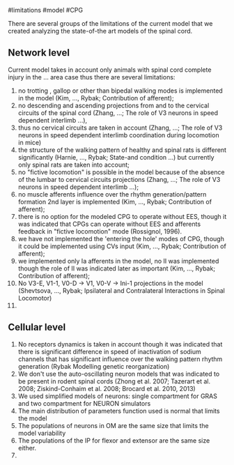 #limitations 
#model 
#CPG 


There are several groups of the limitations of the current model that we created analyzing the state-of-the art models of the spinal cord.

## Network level 

Current model takes in account only animals with spinal cord complete injury in the ... area case thus there are several limitations: 
1. no trotting , gallop or other than bipedal walking modes is implemented in the model (Kim, ..., Rybak; Contribution of afferent);
2. no descending and ascending projections from and to the cervical circuits of the spinal cord (Zhang, ...; The role of V3 neurons in speed dependent interlimb ...), 
3. thus no cervical circuits are taken in account (Zhang, ...; The role of V3 neurons in speed dependent interlimb coordination during locomotion in mice)
4. the structure of the walking pattern of healthy and spinal rats is different significantly (Harnie, ..., Rybak; State-and condition ...) but currently only spinal rats are taken into account; 
5. no "fictive locomotion" is possible in the model because of the absence of the lumbar to cervical circuits projections (Zhang, ...; The role of V3 neurons in speed dependent interlimb ...); 
6. no muscle afferents influence over the rhythm generation/pattern formation 2nd layer is implemented (Kim, ..., Rybak; Contribution of afferent); 
7. there is no option for the modeled CPG to operate without EES, though it was indicated that CPGs can operate without EES and afferents feedback in "fictive locomotion" mode (Rossignol, 1996).
8. we have not implemented the 'entering the hole' modes of CPG, though it could be implemented using CVs input (Kim, ..., Rybak; Contribution of afferent);
9. we implemented only Ia afferents in the model, no II was implemented though the role of II was indicated later as important (Kim, ..., Rybak; Contribution of afferent);
10. No V3-E, V1-1, V0-D -> V1, V0-V -> Ini-1 projections in the model (Shevtsova, ..., Rybak; Ipsilateral and Contralateral Interactions in Spinal Locomotor)
11. 

## Cellular level
1. No receptors dynamics is taken in account though it was indicated that there is significant difference in speed of inactivation of sodium channels that has significant influence over the walking pattern rhythm generation (Rybak Modelling genetic reorganization)
2. We don't use the auto-oscillating neuron models that was indicated to be present in rodent spinal cords (Zhong et al. 2007; Tazerart et al. 2008; Ziskind-Conhaim et al. 2008; Brocard et al. 2010, 2013)
3. We used simplified models of neurons: single compartment for GRAS and two compartment for NEURON simulators
4. The main distribution of parameters function used is normal that limits the model
5. The populations of neurons in OM are the same size that limits the model variability
6. The populations of the IP for flexor and extensor are the same size either.
7. 
 

